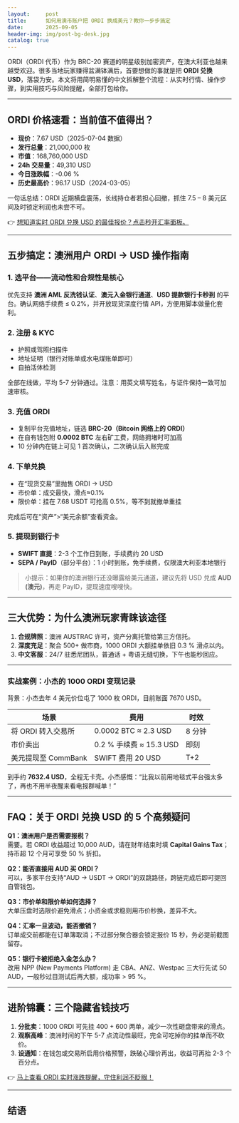 ```yaml
---
layout:     post
title:      如何用澳币账户把 ORDI 换成美元？教你一步步搞定
date:       2025-09-05
header-img: img/post-bg-desk.jpg
catalog: true
---
```


ORDI（ORDI 代币）作为 BRC-20 赛道的明星级别加密资产，在澳大利亚也越来越受欢迎。很多当地玩家赚得盆满钵满后，首要想做的事就是把 **ORDI 兑换 USD**，落袋为安。本文将用简明易懂的中文拆解整个流程：从实时行情、操作步骤，到实用技巧与风险提醒，全部打包给你。

---

## ORDI 价格速看：当前值不值得出？

- **现价**：7.67 USD（2025-07-04 数据）  
- **发行总量**：21,000,000 枚  
- **市值**：168,760,000 USD  
- **24h 交易量**：49,310 USD  
- **今日涨跌幅**：-0.06 %  
- **历史最高价**：96.17 USD（2024-03-05）

一句话总结：ORDI 近期横盘震荡，长线持仓者若担心回撤，抓住 7.5 – 8 美元区间及时锁定利润也未尝不可。

👉 [想知道实时 ORDI 兑换 USD 的最佳报价？点击秒开汇率面板。](https://okxdog.com/)

---

## 五步搞定：澳洲用户 ORDI → USD 操作指南

### 1. 选平台——流动性和合规性是核心
优先支持 **澳洲 AML 反洗钱认证**、**澳元入金银行通道**、**USD 提款银行卡秒到** 的平台。确认网络手续费 ≤ 0.2%，并开放现货深度行情 API，方便用脚本做量化套利。

### 2. 注册 & KYC
- 护照或驾照扫描件  
- 地址证明（银行对账单或水电煤账单即可）  
- 自拍活体检测

全部在线做，平均 5-7 分钟通过。注意：用英文填写姓名，与证件保持一致可加速审核。

### 3. 充值 ORDI
- 复制平台充值地址，链选 **BRC-20（Bitcoin 网络上的 ORDI）**  
- 在自有钱包附 **0.0002 BTC** 左右矿工费，网络拥堵时可加高  
- 10 分钟内在链上可见 1 首次确认，二次确认后入账完成

### 4. 下单兑换
- 在“现货交易”里抛售 ORDI → USD  
- 市价单：成交最快，滑点≈0.1%  
- 限价单：挂在 7.68 USDT 可抢高 0.5%，等不到就撤单重挂  

完成后可在“资产”>“美元余额”查看资金。

### 5. 提现到银行卡
- **SWIFT 直提**：2-3 个工作日到账，手续费约 20 USD  
- **SEPA / PayID**（部分平台）：1 小时到账，免手续费，仅限澳大利亚本地银行

> 小提示：如果你的澳洲银行还没曝露给美元通道，建议先将 USD 兑成 **AUD (澳元)**，再走 PayID，提现速度嗖嗖快。

---

## 三大优势：为什么澳洲玩家青睐该途径

1. **合规牌照**：澳洲 AUSTRAC 许可，资产分离托管给第三方信托。  
2. **深度充足**：聚合 500+ 做市商，1000 ORDI 大额挂单依旧 0.3 % 滑点以内。  
3. **中文客服**：24/7 驻悉尼团队，普通话 + 粤语无缝切换，下午也能秒回应。

---

### 实战案例：小杰的 1000 ORDI 变现记录

背景：小杰去年 4 美元价位屯了 1000 枚 ORDI，目前账面 7670 USD。

| 场景 | 费用 | 时效 |
|---|---|---|
| 将 ORDI 转入交易所 | 0.0002 BTC ≈ 2.3 USD | 8 分钟 |
| 市价卖出 | 0.2 % 手续费 ≈ 15.3 USD | 即刻 |
| 美元提现至 CommBank | SWIFT 费用 20 USD | T+2 |

到手约 **7632.4 USD**，全程无卡壳。小杰感慨：“比我以前用地毯式平台强太多了，再也不用半夜醒来看电报群喊单！”

---

## FAQ：关于 ORDI 兑换 USD 的 5 个高频疑问

**Q1：澳洲用户是否需要报税？**  
需要。若 ORDI 收益超过 10,000 AUD，请在财年结束时填 **Capital Gains Tax**；持币超 12 个月可享受 50 % 折扣。

**Q2：能否直接用 AUD 买 ORDI？**  
可以，多家平台支持“AUD → USDT → ORDI”的双跳路径，跨链完成后即可提回自管钱包。

**Q3：市价单和限价单如何选择？**  
大单压盘时选限价避免滑点；小资金或求稳则用市价秒换，差异不大。

**Q4：汇率一旦波动，能否撤销？**  
订单成交前都能在订单簿取消；不过部分聚合器会锁定报价 15 秒，务必提前截图留存。

**Q5：银行卡被拒绝入金怎么办？**  
改用 NPP (New Payments Platform) 走 CBA、ANZ、Westpac 三大行先试 50 AUD，一般秒过目测试后再大额，成功率 > 95 %。

---

## 进阶锦囊：三个隐藏省钱技巧

1. **分批卖**：1000 ORDI 可先挂 400 + 600 两单，减少一次性砸盘带来的滑点。  
2. **观察高峰**：澳洲时间的下午 5-7 点流动性最旺，完全可吃掉你的挂单而不砍价。  
3. **设通知**：在钱包或交易所启用价格预警，跌破心理价再出，收益可再抬 2-3 个百分点。

👉 [马上查看 ORDI 实时涨跌提醒，守住利润不眨眼！](https://okxdog.com/)

---

## 结语